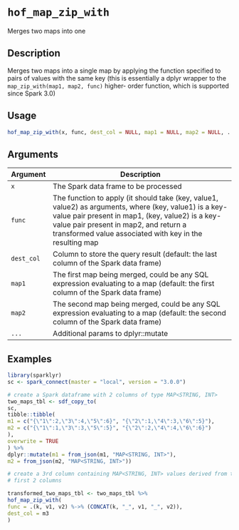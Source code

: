 # `hof_map_zip_with`

Merges two maps into one


## Description

Merges two maps into a single map by applying the function specified to pairs of
 values with the same key
 (this is essentially a dplyr wrapper to the `map_zip_with(map1, map2, func)` higher-
 order function, which is supported since Spark 3.0)


## Usage

```r
hof_map_zip_with(x, func, dest_col = NULL, map1 = NULL, map2 = NULL, ...)
```


## Arguments

Argument      |Description
------------- |----------------
`x`     |     The Spark data frame to be processed
`func`     |     The function to apply (it should take (key, value1, value2) as arguments, where (key, value1) is a key-value pair present in map1, (key, value2) is a key-value pair present in map2, and return a transformed value associated with key in the resulting map
`dest_col`     |     Column to store the query result (default: the last column of the Spark data frame)
`map1`     |     The first map being merged, could be any SQL expression evaluating to a map (default: the first column of the Spark data frame)
`map2`     |     The second map being merged, could be any SQL expression evaluating to a map (default: the second column of the Spark data frame)
`...`     |     Additional params to dplyr::mutate


## Examples

```r
library(sparklyr)
sc <- spark_connect(master = "local", version = "3.0.0")

# create a Spark dataframe with 2 columns of type MAP<STRING, INT>
two_maps_tbl <- sdf_copy_to(
sc,
tibble::tibble(
m1 = c("{\"1\":2,\"3\":4,\"5\":6}", "{\"2\":1,\"4\":3,\"6\":5}"),
m2 = c("{\"1\":1,\"3\":3,\"5\":5}", "{\"2\":2,\"4\":4,\"6\":6}")
),
overwrite = TRUE
) %>%
dplyr::mutate(m1 = from_json(m1, "MAP<STRING, INT>"),
m2 = from_json(m2, "MAP<STRING, INT>"))

# create a 3rd column containing MAP<STRING, INT> values derived from the
# first 2 columns

transformed_two_maps_tbl <- two_maps_tbl %>%
hof_map_zip_with(
func = .(k, v1, v2) %->% (CONCAT(k, "_", v1, "_", v2)),
dest_col = m3
)
```



